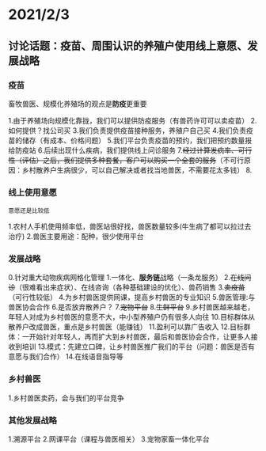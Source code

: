 # 2021/2/3
## 讨论话题：疫苗、周围认识的养殖户使用线上意愿、发展战略
### 疫苗
畜牧兽医、规模化养殖场的观点是**防疫**更重要

1.由于养殖场向规模化靠拢，我们可以提供防疫服务（有兽药许可可以卖疫苗）
2.如何提供？找公司买
3.我们负责提供疫苗接种服务，养殖户自己买
4.我们负责疫苗的储存（有成本、价格问题）
5.我们平台负责疫苗的预约，我们把预约数量报给防疫站
6.后续出现什么疾病，我们提供线上问诊服务
7.~~经过计算发病率、可行性（评估）之后，我们提供多种套餐，客户可以购买一个全套的服务~~（不可行原因：乡村散养户生病很少，可以自己解决或者找当地兽医，不需要花太多钱）
8.
### 线上使用意愿
    意愿还是比较低
1.农村人手机使用频率低，兽医站很好找，兽医数量较多(牛生病了都可以拉过去治疗)
2.兽医主要用途：配种，很少使用平台

### 发展战略
0.针对重大动物疾病网格化管理
1.一体化、**服务链**战略（一条龙服务）
2.~~在线问诊~~（很难看出来症状）、在线咨询（各种基础建设的优化）、兽药销售
3.~~卖疫苗~~（可行性较低）
4.为乡村兽医提供网课，提高乡村兽医的专业知识
5.兽医管理:与兽医协会合作
6.是否放弃散养户？
7.~~宠物平台~~
8.~~生鲜平台~~
9.乡村兽医越来越老，年轻人对成为乡村兽医的意愿不大，中小型养殖户仍有很多人向往
10.目标群体从散养户改成兽医，重点是乡村兽医（能赚钱）
11.盈利可以靠广告收入
12.目标群体：一开始针对年轻人，再而扩大到乡村兽医，最后和兽医协会合作，让更多人接收到培训
13.模式：先建立口碑，让乡村兽医推广我们的平台（问题：兽医是否有意愿与我们合作）
14.在线语音指导等

### 乡村兽医
1.乡村兽医卖药，会与我们的平台竞争

### 其他发展战略
1.溯源平台
2.网课平台（课程与兽医相关）
3.宠物家畜一体化平台
